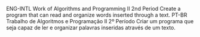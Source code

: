 ENG-INTL Work of Algorithms and Programming II 2nd Period Create a program that can read and organize words inserted through a text.
PT-BR Trabalho de Algoritmos e Programação II 2º Período Criar um programa que seja capaz de ler e organizar palavras inseridas através de um texto.
